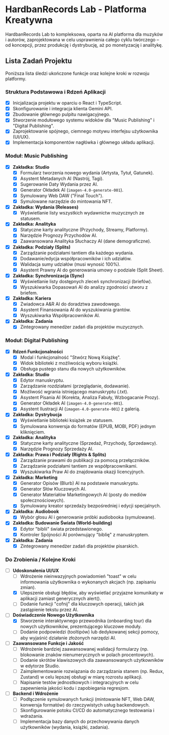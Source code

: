 # HardbanRecords Lab - Platforma Kreatywna

HardbanRecords Lab to kompleksowa, oparta na AI platforma dla muzyków i autorów, zaprojektowana w celu usprawnienia całego cyklu twórczego – od koncepcji, przez produkcję i dystrybucję, aż po monetyzację i analitykę.

## Lista Zadań Projektu

Poniższa lista śledzi ukończone funkcje oraz kolejne kroki w rozwoju platformy.

### Struktura Podstawowa i Rdzeń Aplikacji
- [x] Inicjalizacja projektu w oparciu o React i TypeScript.
- [x] Skonfigurowanie i integracja klienta Gemini API.
- [x] Zbudowanie głównego pulpitu nawigacyjnego.
- [x] Stworzenie modułowego systemu widoków dla "Music Publishing" i "Digital Publishing".
- [x] Zaprojektowanie spójnego, ciemnego motywu interfejsu użytkownika (UI/UX).
- [x] Implementacja komponentów nagłówka i głównego układu aplikacji.

### Moduł: Music Publishing
- [x] **Zakładka: Studio**
  - [x] Formularz tworzenia nowego wydania (Artysta, Tytuł, Gatunek).
  - [x] Asystent Metadanych AI (Nastrój, Tagi).
  - [x] Sugerowanie Daty Wydania przez AI.
  - [x] Generator Okładek AI (`imagen-4.0-generate-001`).
  - [x] Symulowany Web DAW ("Final Touch").
  - [x] Symulowane narzędzie do mintowania NFT.
- [x] **Zakładka: Wydania (Releases)**
  - [x] Wyświetlanie listy wszystkich wydawnictw muzycznych ze statusem.
- [x] **Zakładka: Analityka**
  - [x] Statyczne karty analityczne (Przychody, Streamy, Platformy).
  - [x] Narzędzie Prognozy Przychodów AI.
  - [x] Zaawansowana Analityka Słuchaczy AI (dane demograficzne).
- [x] **Zakładka: Podziały (Splits)**
  - [x] Zarządzanie podziałami tantiem dla każdego wydania.
  - [x] Dodawanie/edycja współpracowników i ich udziałów.
  - [x] Walidacja sumy udziałów (musi wynosić 100%).
  - [x] Asystent Prawny AI do generowania umowy o podziale (Split Sheet).
- [x] **Zakładka: Synchronizacja (Sync)**
  - [x] Wyświetlanie listy dostępnych zleceń synchronizacji (briefów).
  - [x] Wyszukiwarka Dopasowań AI do analizy zgodności utworu z briefem.
- [x] **Zakładka: Kariera**
  - [x] Zwiadowca A&R AI do doradztwa zawodowego.
  - [x] Asystent Finansowania AI do wyszukiwania grantów.
  - [x] Wyszukiwarka Współpracowników AI.
- [x] **Zakładka: Zadania**
  - [x] Zintegrowany menedżer zadań dla projektów muzycznych.

### Moduł: Digital Publishing
- [x] **Rdzeń Funkcjonalności**
  - [x] Modal i funkcjonalność "Stwórz Nową Książkę".
  - [x] Widok biblioteki z możliwością wyboru książki.
  - [x] Obsługa pustego stanu dla nowych użytkowników.
- [x] **Zakładka: Studio**
  - [x] Edytor manuskryptu.
  - [x] Zarządzanie rozdziałami (przeglądanie, dodawanie).
  - [x] Możliwość wgrania istniejącego manuskryptu (.txt).
  - [x] Asystent Pisania AI (Korekta, Analiza Fabuły, Wzbogacanie Prozy).
  - [x] Generator Okładek AI (`imagen-4.0-generate-001`).
  - [x] Asystent Ilustracji AI (`imagen-4.0-generate-001`) z galerią.
- [x] **Zakładka: Dystrybucja**
  - [x] Wyświetlanie biblioteki książek ze statusem.
  - [x] Symulowana konwersja do formatów (EPUB, MOBI, PDF) jednym kliknięciem.
- [x] **Zakładka: Analityka**
  - [x] Statyczne karty analityczne (Sprzedaż, Przychody, Sprzedawcy).
  - [x] Narzędzie Prognozy Sprzedaży AI.
- [x] **Zakładka: Prawa i Podziały (Rights & Splits)**
  - [x] Zarządzanie prawami do publikacji za pomocą przełączników.
  - [x] Zarządzanie podziałami tantiem ze współpracownikami.
  - [x] Wyszukiwarka Praw AI do znajdowania okazji licencyjnych.
- [x] **Zakładka: Marketing**
  - [x] Generator Opisów (Blurb) AI na podstawie manuskryptu.
  - [x] Generator Słów Kluczowych AI.
  - [x] Generator Materiałów Marketingowych AI (posty do mediów społecznościowych).
  - [x] Symulowany kreator sprzedaży bezpośredniej i edycji specjalnych.
- [x] **Zakładka: Audiobook**
  - [x] Wybór głosu AI i generowanie próbki audiobooka (symulowane).
- [x] **Zakładka: Budowanie Świata (World-building)**
  - [x] Edytor "biblii" świata przedstawionego.
  - [x] Kontroler Spójności AI porównujący "biblię" z manuskryptem.
- [x] **Zakładka: Zadania**
  - [x] Zintegrowany menedżer zadań dla projektów pisarskich.

### Do Zrobienia / Kolejne Kroki
- [ ] **Udoskonalenia UI/UX**
  - [ ] Wdrożenie nieinwazyjnych powiadomień "toast" w celu informowania użytkownika o wykonanych akcjach (np. zapisaniu zmian).
  - [x] Ulepszenie obsługi błędów, aby wyświetlać przyjazne komunikaty w aplikacji zamiast generycznych alert().
  - [ ] Dodanie funkcji "cofnij" dla kluczowych operacji, takich jak zastąpienie tekstu przez AI.
- [ ] **Doświadczenie Nowego Użytkownika**
  - [x] Stworzenie interaktywnego przewodnika (onboarding tour) dla nowych użytkowników, prezentującego kluczowe moduły.
  - [ ] Dodanie podpowiedzi (tooltipów) lub dedykowanej sekcji pomocy, aby wyjaśnić działanie złożonych narzędzi AI.
- [ ] **Zaawansowane Funkcje i Jakość**
  - [ ] Wdrożenie bardziej zaawansowanej walidacji formularzy (np. blokowanie znaków nienumerycznych w polach procentowych).
  - [ ] Dodanie skrótów klawiszowych dla zaawansowanych użytkowników w edytorze Studio.
  - [ ] Zaimplementowanie rozwiązania do zarządzania stanem (np. Redux, Zustand) w celu lepszej obsługi w miarę rozrostu aplikacji.
  - [ ] Napisanie testów jednostkowych i integracyjnych w celu zapewnienia jakości kodu i zapobiegania regresjom.
- [ ] **Backend i Wdrożenie**
  - [ ] Podłączenie symulowanych funkcji (mintowanie NFT, Web DAW, konwersja formatów) do rzeczywistych usług backendowych.
  - [ ] Skonfigurowanie potoku CI/CD do automatycznego testowania i wdrażania.
  - [ ] Implementacja bazy danych do przechowywania danych użytkowników (wydania, książki, zadania).